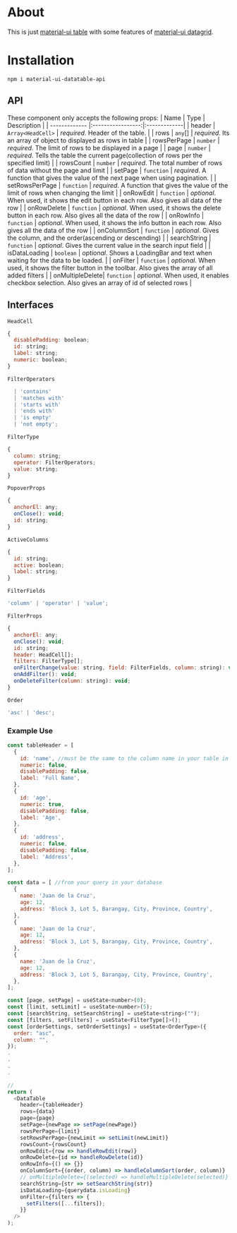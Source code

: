 # About

This is just [material-ui table](https://mui.com/material-ui/react-table/#data-table) with some features of [material-ui datagrid](https://mui.com/x/react-data-grid/).

# Installation

```
npm i material-ui-datatable-api
```

## API

<DataTable/>

These component only accepts the following props:
| Name | Type | Description |
| ------------- |:-----------------:|:-------------|
| header | `Array<HeadCell>` | _required_. Header of the table. |
| rows | `any`[] | _required_. Its an array of object to displayed as rows in table |
| rowsPerPage | `number` | _required_. The limit of rows to be displayed in a page |
| page | `number` | _required_. Tells the table the current page(collection of rows per the specified limit) |
| rowsCount | `number` | _required_. The total number of rows of data without the page and limit |
| setPage | `function` | _required_. A function that gives the value of the next page when using pagination. |
| setRowsPerPage | `function` | _required_. A function that gives the value of the limit of rows when changing the limit |
| onRowEdit | `function` | _optional_. When used, it shows the edit button in each row. Also gives all data of the row |
| onRowDelete | `function` | _optional_. When used, it shows the delete button in each row. Also gives all the data of the row |
| onRowInfo | `function` | _optional_. When used, it shows the info button in each row. Also gives all the data of the row |
| onColumnSort | `function` | _optional_. Gives the column, and the order(ascending or descending) |
| searchString | `function` | _optional_. Gives the current value in the search input field |
| isDataLoading | `boolean` | _optional_. Shows a LoadingBar and text when waiting for the data to be loaded. |
| onFilter | `function` | _optional_. When used, it shows the filter button in the toolbar. Also gives the array of all added filters |
| onMultipleDelete| `function` | _optional_. When used, it enables checkbox selection. Also gives an array of id of selected rows |

## Interfaces

`HeadCell`

```javascript
{
  disablePadding: boolean;
  id: string;
  label: string;
  numeric: boolean;
}
```

`FilterOperators`

```javascript
  | 'contains'
  | 'matches with'
  | 'starts with'
  | 'ends with'
  | 'is empty'
  | 'not empty';
```

`FilterType`

```javascript
{
  column: string;
  operator: FilterOperators;
  value: string;
}
```

`PopoverProps`

```javascript
{
  anchorEl: any;
  onClose(): void;
  id: string;
}
```

`ActiveColumns`

```javascript
{
  id: string;
  active: boolean;
  label: string;
}
```

`FilterFields`

```javascript
'column' | 'operator' | 'value';
```

`FilterProps`

```javascript
{
  anchorEl: any;
  onClose(): void;
  id: string;
  header: HeadCell[];
  filters: FilterType[];
  onFilterChange(value: string, field: FilterFields, column: string): void;
  onAddFilter(): void;
  onDeleteFilter(column: string): void;
}
```

`Order`

```javascript
'asc' | 'desc';
```

### Example Use

```javascript
const tableHeader = [
  {
    id: 'name', //must be the same to the column name in your table in database
    numeric: false,
    disablePadding: false,
    label: 'Full Name',
  },
  {
    id: 'age',
    numeric: true,
    disablePadding: false,
    label: 'Age',
  },
  {
    id: 'address',
    numeric: false,
    disablePadding: false,
    label: 'Address',
  },
];

const data = [ //from your query in your database
  {
    name: 'Juan de la Cruz',
    age: 12,
    address: 'Block 3, Lot 5, Barangay, City, Province, Country',
  },
  {
    name: 'Juan de la Cruz',
    age: 12,
    address: 'Block 3, Lot 5, Barangay, City, Province, Country',
  },
  {
    name: 'Juan de la Cruz',
    age: 12,
    address: 'Block 3, Lot 5, Barangay, City, Province, Country',
  },
];

const [page, setPage] = useState<number>(0);
const [limit, setLimit] = useState<number>(5);
const [searchString, setSearchString] = useState<string>("");
const [filters, setFilters] = useState<FilterType[]>();
const [orderSettings, setOrderSettings] = useState<OrderType>({
  order: "asc",
  column: "",
});
.
.
.
.

//
return (
  <DataTable
    header={tableHeader}
    rows={data}
    page={page}
    setPage={newPage => setPage(newPage)}
    rowsPerPage={limit}
    setRowsPerPage={newLimit => setLimit(newLimit)}
    rowsCount={rowsCount}
    onRowEdit={row => handleRowEdit(row)}
    onRowDelete={id => handleRowDelete(id)}
    onRowInfo={() => {}}
    onColumnSort={(order, column) => handleColumnSort(order, column)}
    // onMultipleDelete={(selected) => handleMultipleDelete(selected)}
    searchString={str => setSearchString(str)}
    isDataLoading={querydata.isLoading}
    onFilter={filters => {
      setFilters([...filters]);
    }}
  />
);
```

